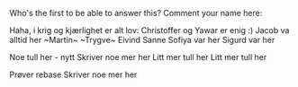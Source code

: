 Who's the first to be able to answer this?
Comment your name here: 

Haha, i krig og kjærlighet er alt lov:
Christoffer og Yawar er enig :) 
Jacob va alltid her
~Martin~
~Trygve~
Eivind
Sanne
Sofiya var her
Sigurd var her

Noe tull her - nytt
Skriver noe mer her
Litt mer tull her
Litt mer tull her

Prøver rebase
Skriver noe mer her
